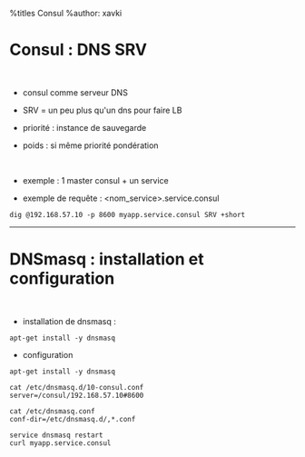%titles Consul
%author: xavki

# Consul : DNS SRV


<br>


* consul comme serveur DNS

* SRV = un peu plus qu'un dns pour faire LB

* priorité : instance de sauvegarde

* poids : si même priorité pondération

<br>



* exemple : 1 master consul + un service

* exemple de requête : <nom_service>.service.consul

```
dig @192.168.57.10 -p 8600 myapp.service.consul SRV +short
```

--------------------------------------------------------------

# DNSmasq : installation et configuration


<br>


* installation de dnsmasq :

```
apt-get install -y dnsmasq
```

* configuration

```
apt-get install -y dnsmasq

cat /etc/dnsmasq.d/10-consul.conf
server=/consul/192.168.57.10#8600

cat /etc/dnsmasq.conf
conf-dir=/etc/dnsmasq.d/,*.conf

service dnsmasq restart
curl myapp.service.consul
```
